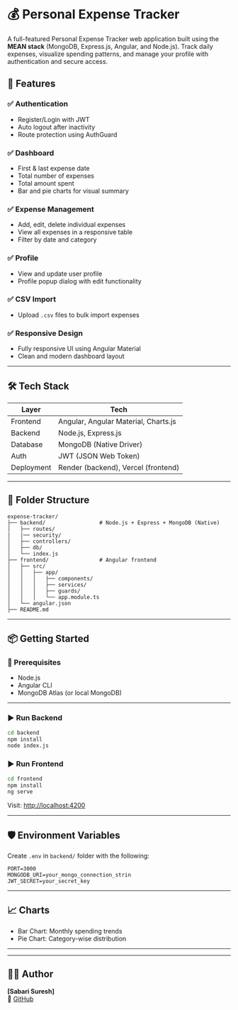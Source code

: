 # 💰 Personal Expense Tracker

A full-featured Personal Expense Tracker web application built using the **MEAN stack** (MongoDB, Express.js, Angular, and Node.js). Track daily expenses, visualize spending patterns, and manage your profile with authentication and secure access.


## 🧠 Features

### ✅ Authentication
- Register/Login with JWT
- Auto logout after inactivity
- Route protection using AuthGuard

### ✅ Dashboard
- First & last expense date
- Total number of expenses
- Total amount spent
- Bar and pie charts for visual summary

### ✅ Expense Management
- Add, edit, delete individual expenses
- View all expenses in a responsive table
- Filter by date and category

### ✅ Profile
- View and update user profile
- Profile popup dialog with edit functionality

### ✅ CSV Import
- Upload `.csv` files to bulk import expenses

### ✅ Responsive Design
- Fully responsive UI using Angular Material
- Clean and modern dashboard layout

---

## 🛠️ Tech Stack

| Layer        | Tech                                |
|--------------|-------------------------------------|
| Frontend     | Angular, Angular Material, Charts.js |
| Backend      | Node.js, Express.js                 |
| Database     | MongoDB (Native Driver)             |
| Auth         | JWT (JSON Web Token)                |
| Deployment   | Render (backend), Vercel (frontend) |

---

## 📂 Folder Structure

```
expense-tracker/
├── backend/                 # Node.js + Express + MongoDB (Native)
│   ├── routes/
|   |── security/
│   ├── controllers/
│   ├── db/
│   └── index.js
├── frontend/                # Angular frontend
│   ├── src/
│   │   ├── app/
│   │   │   ├── components/
│   │   │   ├── services/
│   │   │   ├── guards/
│   │   │   └── app.module.ts
│   └── angular.json
├── README.md
```

---

## 📦 Getting Started

### 🔧 Prerequisites
- Node.js
- Angular CLI
- MongoDB Atlas (or local MongoDB)

---

### ▶️ Run Backend

```bash
cd backend
npm install
node index.js
```

### ▶️ Run Frontend

```bash
cd frontend
npm install
ng serve
```

Visit: [http://localhost:4200](http://localhost:4200)

---

## 🛡️ Environment Variables

Create `.env` in `backend/` folder with the following:

```env
PORT=3000
MONGODB_URI=your_mongo_connection_strin
JWT_SECRET=your_secret_key
```

---

## 📈 Charts

- Bar Chart: Monthly spending trends
- Pie Chart: Category-wise distribution

---


---

## 🙋‍♂️ Author

 **[Sabari Suresh]**  
🔗 [GitHub](https://github.com/SabariiSuresh)
